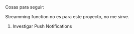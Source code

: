 Cosas para seguir:

Streamming function no es para este proyecto, no me sirve.
1) Investigar Push Notifications